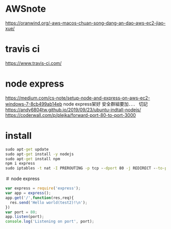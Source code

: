 # AWSnote
https://oranwind.org/-aws-macos-chuan-song-dang-an-dao-aws-ec2-jiao-xue/
# travis ci
https://www.travis-ci.com/
# node express
https://medium.com/cs-note/setup-node-and-express-on-aws-ec2-windows-7-8cb499ab14eb
node express架好 安全群組要加．．． 切記
https://andy6804tw.github.io/2019/09/23/ubuntu-indtall-nodejs/
https://coderwall.com/p/plejka/forward-port-80-to-port-3000

# install
```cmd
sudo apt-get update
sudo apt-get install -y nodejs
sudo apt-get install npm
npm i express
sudo iptables -t nat -I PREROUTING -p tcp --dport 80 -j REDIRECT --to-ports 3000
```
＃ node express
```js
var express = require('express');
var app = express();
app.get('/',function(res,req){
  res.send('Hello world(test2)!\n');
})
var port = 80;
app.listen(port);
console.log('Listening on port', port);
```
